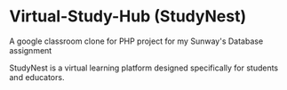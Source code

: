# Virtual-Study-Hub (StudyNest)
A google classroom clone for PHP project for my Sunway's Database assignment

StudyNest is a virtual learning platform designed specifically for students and educators.

